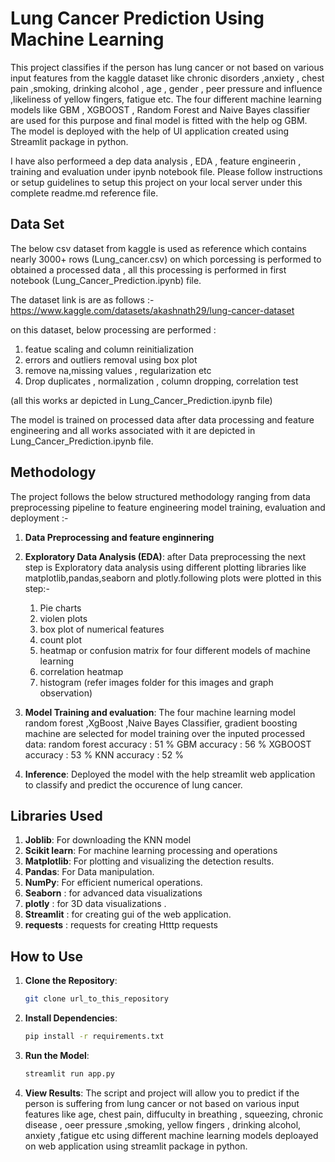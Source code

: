 #  Lung Cancer Prediction Using Machine Learning

This project classifies if the person has lung cancer or not based on various input features from the kaggle dataset like chronic disorders ,anxiety , chest pain ,smoking, drinking alcohol , age , gender , peer pressure and influence ,likeliness of yellow fingers, fatigue etc. The four different machine learning models like GBM , XGBOOST , Random Forest and Naive Bayes classifier are used for this purpose and final model is fitted with the help og GBM. The model is deployed with the help of UI application created using Streamlit package in python.

I have also performeed a dep data analysis , EDA , feature engineerin , training and evaluation under ipynb notebook file. Please follow instructions or setup guidelines to setup this project on your local server under this complete readme.md reference file.

## Data Set

The below csv dataset from kaggle is used as reference which contains nearly 3000+ rows (Lung_cancer.csv) on which porcessing is performed to obtained a  processed data , all this processing is performed in first notebook (Lung_Cancer_Prediction.ipynb) file.

The dataset link is are as follows :-
https://www.kaggle.com/datasets/akashnath29/lung-cancer-dataset

on this dataset, below processing are performed :
1) featue scaling and column reinitialization
2) errors and outliers removal using box plot
3) remove na,missing values , regularization etc
4) Drop duplicates , normalization , column dropping, correlation test

(all this works ar depicted in Lung_Cancer_Prediction.ipynb file)

The model is trained on processed data after data processing and feature engineering  and all works associated with it are depicted in Lung_Cancer_Prediction.ipynb file.

## Methodology

The project follows the below structured methodology ranging from data preprocessing pipeline to feature engineering model training, evaluation and deployment :-

1. **Data Preprocessing and feature enginnering**

2. **Exploratory Data Analysis (EDA)**:
    after Data preprocessing the next step is Exploratory  data analysis using different plotting libraries like matplotlib,pandas,seaborn and plotly.following plots were plotted in this step:-
    1) Pie charts
    2) violen plots
    3) box plot of numerical features
    4) count plot 
    5) heatmap or confusion matrix for four different models of machine learning
    6) correlation heatmap
    7) histogram
    (refer images folder for this images and graph observation)


4. **Model Training and evaluation**: 
     The four machine learning model random forest ,XgBoost ,Naive Bayes Classifier, gradient boosting machine are selected for model training over the inputed processed data:
     random forest accuracy : 51 %
     GBM accuracy : 56 %
     XGBOOST accuracy : 53 %
     KNN accuracy : 52 %

5. **Inference**: 
      Deployed the model with the help streamlit web application to classify and predict the occurence of lung cancer.

## Libraries Used

1. **Joblib**: For downloading the KNN model
2. **Scikit learn**: For machine learning processing  and operations
3. **Matplotlib**: For plotting and visualizing the detection results.
4. **Pandas**: For Data manipulation.
5. **NumPy**: For efficient numerical operations.
6. **Seaborn** : for advanced data visualizations
7. **plotly** : for 3D data visualizations .
8. **Streamlit** : for creating gui of the web application.
9. **requests** : requests for creating Htttp requests

## How to Use

1. **Clone the Repository**: 
    ```sh
    git clone url_to_this_repository
    ```

2. **Install Dependencies**: 
    ```sh
    pip install -r requirements.txt
    ```

3. **Run the Model**: 
    ```python
    streamlit run app.py
    ```

4. **View Results**:  The script and project will allow you to predict if the person is suffering from lung cancer or not based on various input features like age, chest pain, diffuculty in breathing , squeezing, chronic disease , oeer pressure ,smoking, yellow fingers , drinking alcohol, anxiety ,fatigue etc using different machine learning models deploayed on web application using streamlit package in python.